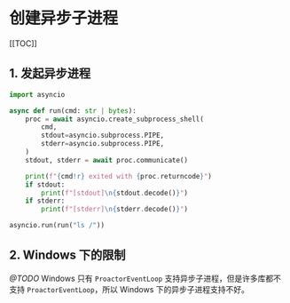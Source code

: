 # 创建异步子进程

[[TOC]]

## 1. 发起异步进程

```python
import asyncio

async def run(cmd: str | bytes):
    proc = await asyncio.create_subprocess_shell(
        cmd,
        stdout=asyncio.subprocess.PIPE,
        stderr=asyncio.subprocess.PIPE,
    )
    stdout, stderr = await proc.communicate()

    print(f"{cmd!r} exited with {proc.returncode}")
    if stdout:
        print(f"[stdout]\n{stdout.decode()}")
    if stderr:
        print(f"[stderr]\n{stderr.decode()}")

asyncio.run(run("ls /"))
```

## 2. Windows 下的限制

*@TODO* Windows 只有 `ProactorEventLoop` 支持异步子进程，但是许多库都不支持 `ProactorEventLoop`，所以 Windows 下的异步子进程支持不好。
